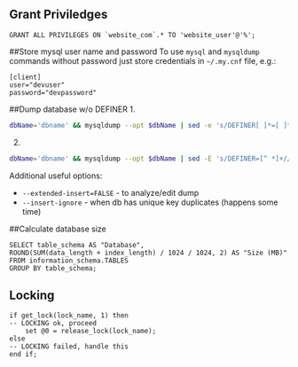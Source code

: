 ## Grant Priviledges

    GRANT ALL PRIVILEGES ON `website_com`.* TO 'website_user'@'%';
    
##Store mysql user name and password
To use `mysql` and `mysqldump` commands without password just store credentials in `~/.my.cnf` file, e.g.:

    [client]
    user="devuser"
    password="devpassword"

##Dump database w/o DEFINER
1. 
```bash
dbName='dbname' && mysqldump --opt $dbName | sed -e 's/DEFINER[ ]*=[ ]*[^*]*\*/\*/' | bzip2 > $dbName.sql.bz2
```
2. 
```bash
dbName='dbname' && mysqldump --opt $dbName | sed -E 's/DEFINER=[^ *]+//' | bzip2 > $dbName.sql.bz2
```

Additional useful options:

- `--extended-insert=FALSE` - to analyze/edit dump
- `--insert-ignore` - when db has unique key duplicates (happens some time)  

##Calculate database size

    SELECT table_schema AS "Database", 
    ROUND(SUM(data_length + index_length) / 1024 / 1024, 2) AS "Size (MB)" 
    FROM information_schema.TABLES 
    GROUP BY table_schema;

## Locking

    if get_lock(lock_name, 1) then
    -- LOCKING ok, proceed
        set @0 = release_lock(lock_name);
    else
    -- LOCKING failed, handle this
    end if;
